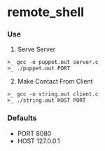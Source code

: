 # remote_shell
### Use

1. Serve Server

```shell
>_ gcc -o puppet.out server.c
>_ ./puppet.out PORT
```

2. Make Contact From Client
```shell
>_ gcc -o string.out client.c
>_ ./string.out HOST PORT
```
### Defaults
* PORT 8080
* HOST 127.0.0.1

